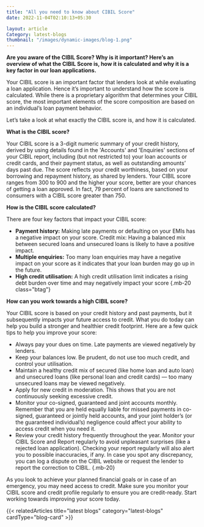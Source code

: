 ```yaml
---
title: "All you need to know about CIBIL Score"
date: 2022-11-04T02:10:13+05:30

layout: article
Category: latest-blogs
thumbnail: "/images/dynamic-images/blog-1.png"
---
```

**Are you aware of the CIBIL Score? Why is it important? Here’s an overview of what the CIBIL Score is, how it is calculated and why it is a key factor in our loan applications.**

Your CIBIL score is an important factor that lenders look at while evaluating a loan application. Hence it’s important to understand how the score is calculated. While there is a proprietary algorithm that determines your CIBIL score, the most important elements of the score composition are based on an individual’s loan payment behavior.

Let’s take a look at what exactly the CIBIL score is, and how it is calculated.

**What is the CIBIL score?**

Your CIBIL score is a 3-digit numeric summary of your credit history, derived by using details found in the 'Accounts' and 'Enquiries' sections of your CIBIL report, including (but not restricted to) your loan accounts or credit cards, and their payment status, as well as outstanding amounts’ days past due. The score reflects your credit worthiness, based on your borrowing and repayment history, as shared by lenders.  Your CIBIL score ranges from 300 to 900 and the higher your score, better are your chances of getting a loan approved. In fact, 79 percent of loans are sanctioned to consumers with a CIBIL score greater than 750.

**How is the CIBIL score calculated?**

There are four key factors that impact your CIBIL score:

* **Payment history:** Making late payments or defaulting on your EMIs has a negative impact on your score.
Credit mix: Having a balanced mix between secured loans and unsecured loans is likely to have a positive impact.
* **Multiple enquiries:** Too many loan enquiries may have a negative impact on your score as it indicates that your loan burden may go up in the future.
* **High credit utilisation:** A high credit utilisation limit indicates a rising debt burden over time and may negatively impact your score
{.mb-20 class="btag"}

**How can you work towards a high CIBIL score?**

Your CIBIL score is based on your credit history and past payments, but it subsequently impacts your future access to credit. What you do today can help you build a stronger and healthier credit footprint. Here are a few quick tips to help you improve your score:

* Always pay your dues on time. Late payments are viewed negatively by lenders.
* Keep your balances low. Be prudent, do not use too much credit, and control your utilisation.
* Maintain a healthy credit mix of secured (like home loan and auto loan) and unsecured loans (like personal loan and credit cards) — too many unsecured loans may be viewed negatively.
* Apply for new credit in moderation. This shows that you are not continuously seeking excessive credit.
* Monitor your co-signed, guaranteed and joint accounts monthly. Remember that you are held equally liable for missed payments in co-signed, guaranteed or jointly held accounts, and your joint holder’s (or the guaranteed individual’s) negligence could affect your ability to access credit when you need it.
* Review your credit history frequently throughout the year. Monitor your CIBIL Score and Report regularly to avoid unpleasant surprises (like a rejected loan application). Checking your report regularly will also alert you to possible inaccuracies, if any. In case you spot any discrepancy, you can log a dispute on the CIBIL website or request the lender to report the correction to CIBIL.
{.mb-20}

As you look to achieve your planned financial goals or in case of an emergency, you may need access to credit. Make sure you monitor your CIBIL score and credit profile regularly to ensure you are credit-ready. Start working towards improving your score today. 

{{< relatedArticles title="latest blogs" category="latest-blogs" cardType="blog-card" >}}